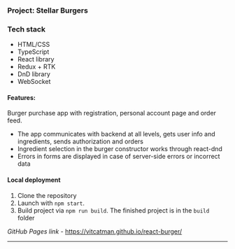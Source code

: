 ### Project: Stellar Burgers

### Tech stack

* HTML/CSS
* TypeScript
* React library
* Redux + RTK
* DnD library
* WebSocket

#### Features:
Burger purchase app with registration, personal account page and order feed.
- The app communicates with backend at all levels, gets user info and ingredients, sends authorization and orders
- Ingredient selection in the burger constructor works through react-dnd
- Errors in forms are displayed in case of server-side errors or incorrect data

#### Local deployment
1. Clone the repository
2. Launch with `npm start`.
3. Build project via `npm run build`. The finished project is in the `build` folder

*GitHub Pages link -* https://vitcatman.github.io/react-burger/

---
